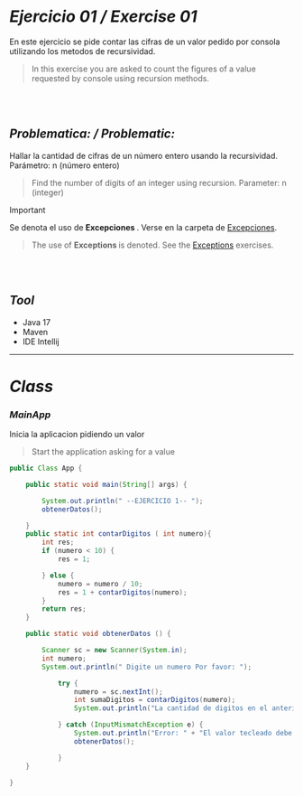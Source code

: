 # _Ejercicio 01 / Exercise 01_

En este ejercicio se pide contar las cifras de un valor pedido por consola utilizando los metodos de recursividad.
>In this exercise you are asked to count the figures of a value requested by console using recursion methods.

<br>
</br>


## _Problematica: / Problematic:_
Hallar la cantidad de cifras de un número entero usando la recursividad. Parámetro: n (número entero)
>Find the number of digits of an integer using recursion. Parameter: n (integer)

> [!IMPORTANT]
> Se denota el uso de <strong> Excepciones </strong>. Verse en la carpeta de [Excepciones](/../main/Exception).
>>  The use of <strong>Exceptions </strong> is denoted. See the [Exceptions](/../main/Exceptio) exercises.

<br>
</br>


## _Tool_

 - Java 17
 - Maven
 - IDE Intellij

_______

# _Class_

### _MainApp_
Inicia la aplicacion pidiendo un valor 
>Start the application asking for a value

```java
public Class App {

    public static void main(String[] args) {

        System.out.println(" --EJERCICIO 1-- ");
        obtenerDatos();

    }
    public static int contarDigitos ( int numero){
        int res;
        if (numero < 10) {
            res = 1;

        } else {
            numero = numero / 10;
            res = 1 + contarDigitos(numero);
        }
        return res;
    }

    public static void obtenerDatos () {

        Scanner sc = new Scanner(System.in);
        int numero;
        System.out.println(" Digite un numero Por favor: ");

            try {
                numero = sc.nextInt();
                int sumaDigitos = contarDigitos(numero);
                System.out.println("La cantidad de digitos en el anterior ejemplo es: " + sumaDigitos);

            } catch (InputMismatchException e) {
                System.out.println("Error: " + "El valor tecleado debe ser un entero");
                obtenerDatos();

            }
    }

}

